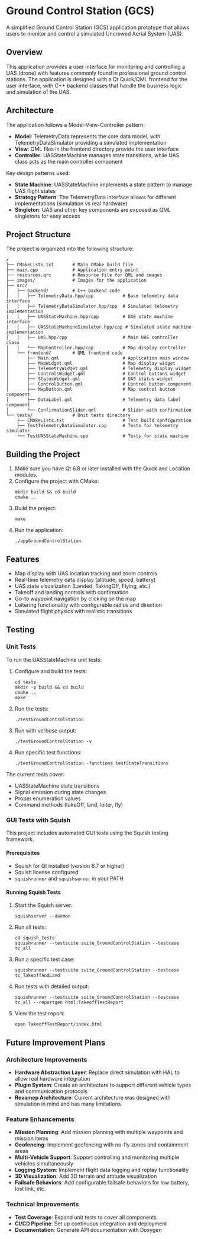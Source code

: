 # Ground Control Station (GCS)

A simplified Ground Control Station (GCS) application prototype that allows users to monitor and control a simulated Uncrewed Aerial System (UAS).

## Overview

This application provides a user interface for monitoring and controlling a UAS (drone) with features commonly found in professional ground control stations. The application is designed with a Qt Quick/QML frontend for the user interface, with C++ backend classes that handle the business logic and simulation of the UAS.

## Architecture

The application follows a Model-View-Controller pattern:

- **Model**: TelemetryData represents the core data model, with TelemetryDataSimulator providing a simulated implementation
- **View**: QML files in the frontend directory provide the user interface
- **Controller**: UASStateMachine manages state transitions, while UAS class acts as the main controller component

Key design patterns used:
- **State Machine**: UASStateMachine implements a state pattern to manage UAS flight states
- **Strategy Pattern**: The TelemetryData interface allows for different implementations (simulation vs real hardware)
- **Singleton**: UAS and other key components are exposed as QML singletons for easy access

## Project Structure

The project is organized into the following structure:

```
/
├── CMakeLists.txt       # Main CMake build file
├── main.cpp             # Application entry point
├── resources.qrc        # Resource file for QML and images
├── images/              # Images for the application
├── src/
│   ├── backend/         # C++ backend code
│   │   ├── TelemetryData.hpp/cpp           # Base telemetry data interface
│   │   ├── TelemetryDataSimulator.hpp/cpp  # Simulated telemetry implementation
│   │   ├── UASStateMachine.hpp/cpp         # UAS state machine interface
│   │   ├── UASStateMachineSimulator.hpp/cpp # Simulated state machine implementation
│   │   ├── UAS.hpp/cpp                     # Main UAS controller class
│   │   └── MapController.hpp/cpp           # Map display controller
│   └── frontend/        # QML frontend code
│       ├── Main.qml                        # Application main window
│       ├── MapWidget.qml                   # Map display widget
│       ├── TelemetryWidget.qml             # Telemetry display widget
│       ├── ControlsWidget.qml              # Control buttons widget
│       ├── StatusWidget.qml                # UAS status widget
│       ├── ControlButton.qml               # Control button component
│       ├── MapButton.qml                   # Map control button component
│       ├── DataLabel.qml                   # Telemetry data label component
│       └── ConfirmationSlider.qml          # Slider with confirmation
└── tests/               # Unit tests directory
    ├── CMakeLists.txt                      # Test build configuration
    ├── TestTelemetryDataSimulator.cpp      # Tests for telemetry simulator
    └── TestUASStateMachine.cpp             # Tests for state machine
```

## Building the Project

1. Make sure you have Qt 6.8 or later installed with the Quick and Location modules.
2. Configure the project with CMake:
   ```
   mkdir build && cd build
   cmake ..
   ```
3. Build the project:
   ```
   make
   ```
4. Run the application:
   ```
   ./appGroundControlStation
   ```

## Features

- Map display with UAS location tracking and zoom controls
- Real-time telemetry data display (altitude, speed, battery)
- UAS state visualization (Landed, TakingOff, Flying, etc.)
- Takeoff and landing controls with confirmation
- Go-to waypoint navigation by clicking on the map
- Loitering functionality with configurable radius and direction
- Simulated flight physics with realistic transitions

## Testing

### Unit Tests

To run the UASStateMachine unit tests:

1. Configure and build the tests:
   ```
   cd tests
   mkdir -p build && cd build
   cmake ..
   make
   ```
2. Run the tests:
   ```
   ./testGroundControlStation
   ```
   
3. Run with verbose output:
   ```
   ./testGroundControlStation -v
   ```
   
4. Run specific test functions:
   ```
   ./testGroundControlStation -functions testStateTransitions
   ```

The current tests cover:
- UASStateMachine state transitions
- Signal emission during state changes
- Proper enumeration values
- Command methods (takeOff, land, loiter, fly)

### GUI Tests with Squish

This project includes automated GUI tests using the Squish testing framework.

#### Prerequisites

- Squish for Qt installed (version 6.7 or higher)
- Squish license configured
- `squishrunner` and `squishserver` in your PATH

#### Running Squish Tests

1. Start the Squish server:
   ```
   squishserver --daemon
   ```

2. Run all tests:
   ```
   cd squish_tests
   squishrunner --testsuite suite_GroundControlStation --testcase tc_all
   ```

3. Run a specific test case:
   ```
   squishrunner --testsuite suite_GroundControlStation --testcase tc_TakeoffAndLand
   ```

4. Run tests with detailed output:
   ```
   squishrunner --testsuite suite_GroundControlStation --testcase tc_all --reportgen html:TakeoffTestReport
   ```

5. View the test report:
   ```
   open TakeoffTestReport/index.html
   ```

## Future Improvement Plans

### Architecture Improvements
- **Hardware Abstraction Layer**: Replace direct simulation with HAL to allow real hardware integration
- **Plugin System**: Create an architecture to support different vehicle types and communication protocols
- **Revamep Architecture**: Current architecture was designed with simulation in mind and has many limitations.

### Feature Enhancements
- **Mission Planning**: Add mission planning with multiple waypoints and mission items
- **Geofencing**: Implement geofencing with no-fly zones and containment areas
- **Multi-Vehicle Support**: Support controlling and monitoring multiple vehicles simultaneously
- **Logging System**: Implement flight data logging and replay functionality
- **3D Visualization**: Add 3D terrain and attitude visualization
- **Failsafe Behaviors**: Add configurable failsafe behaviors for low battery, lost link, etc.

### Technical Improvements
- **Test Coverage**: Expand unit tests to cover all components
- **CI/CD Pipeline**: Set up continuous integration and deployment
- **Documentation**: Generate API documentation with Doxygen
